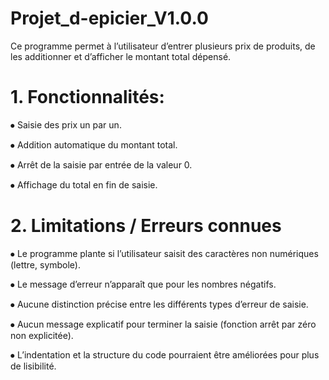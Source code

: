 # Projet_d-epicier_V1.0.0
Ce programme permet à l’utilisateur d’entrer plusieurs prix de produits, de les additionner et d’afficher le montant total dépensé.

# 1.	Fonctionnalités:
⦁	Saisie des prix un par un.

⦁	Addition automatique du montant total.

⦁	Arrêt de la saisie par entrée de la valeur 0.

⦁	Affichage du total en fin de saisie.

# 2. Limitations / Erreurs connues
⦁	Le programme plante si l’utilisateur saisit des caractères non numériques (lettre, symbole).

⦁	Le message d’erreur n’apparaît que pour les nombres négatifs.

⦁	Aucune distinction précise entre les différents types d’erreur de saisie.

⦁	Aucun message explicatif pour terminer la saisie (fonction arrêt par zéro non explicitée).

⦁	L’indentation et la structure du code pourraient être améliorées pour plus de lisibilité.

